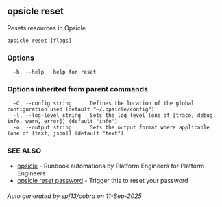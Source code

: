 ## opsicle reset

Resets resources in Opsicle

```
opsicle reset [flags]
```

### Options

```
  -h, --help   help for reset
```

### Options inherited from parent commands

```
  -C, --config string      Defines the location of the global configuration used (default "~/.opsicle/config")
  -l, --log-level string   Sets the log level (one of [trace, debug, info, warn, error]) (default "info")
  -o, --output string      Sets the output format where applicable (one of [text, json]) (default "text")
```

### SEE ALSO

* [opsicle](cli/opsicle.md)	 - Runbook automations by Platform Engineers for Platform Engineers
* [opsicle reset password](cli/opsicle_reset_password.md)	 - Trigger this to reset your password

###### Auto generated by spf13/cobra on 11-Sep-2025
